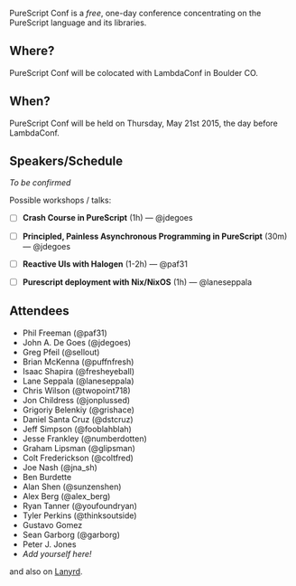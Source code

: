PureScript Conf is a _free_, one-day conference concentrating on the PureScript language and its libraries.

## Where?

PureScript Conf will be colocated with LambdaConf in Boulder CO.

## When?

PureScript Conf will be held on Thursday, May 21st 2015, the day before LambdaConf.

## Speakers/Schedule

_To be confirmed_

Possible workshops / talks:

 - [ ] **Crash Course in PureScript** (1h) &mdash; @jdegoes
 - [ ] **Principled, Painless Asynchronous Programming in PureScript** (30m) &mdash; @jdegoes
 - [ ] **Reactive UIs with Halogen** (1-2h) &mdash; @paf31
 - [ ] **Purescript deployment with Nix/NixOS** (1h) &mdash; @laneseppala


## Attendees

- Phil Freeman (@paf31)
- John A. De Goes (@jdegoes)
- Greg Pfeil (@sellout)
- Brian McKenna (@puffnfresh)
- Isaac Shapira (@fresheyeball)
- Lane Seppala  (@laneseppala)
- Chris Wilson (@twopoint718)
- Jon Childress (@jonplussed)
- Grigoriy Belenkiy (@grishace)
- Daniel Santa Cruz (@dstcruz)
- Jeff Simpson (@fooblahblah)
- Jesse Frankley (@numberdotten)
- Graham Lipsman (@glipsman)
- Colt Frederickson (@coltfred)
- Joe Nash (@jna_sh)
- Ben Burdette
- Alan Shen (@sunzenshen)
- Alex Berg (@alex_berg)
- Ryan Tanner (@youfoundryan)
- Tyler Perkins (@thinksoutside)
- Gustavo Gomez
- Sean Garborg (@garborg)
- Peter J. Jones
- *Add yourself here!*

and also on [Lanyrd](http://lanyrd.com/2015/purescript-conf/).